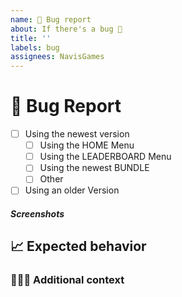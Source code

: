 ```yaml
---
name: 🐞 Bug report
about: If there's a bug 🐞
title: ''
labels: bug
assignees: NavisGames
---
```


# 🐞 Bug Report

<!-- Mark with an 'x' if something applies (example: '[x]') -->

- [ ] Using the newest version
  - [ ] Using the HOME Menu
  - [ ] Using the LEADERBOARD Menu
  - [ ] Using the newest BUNDLE
  - [ ] Other
- [ ] Using an older Version

<!-- Tell me clear and concise about the problem. -->

##### Screenshots

<!-- If applicable, add screenshots to help explain your problem. -->

## 📈 Expected behavior

<!-- A clear and concise description of what you expected to happen. -->

### 🙋🏻‍♂️ Additional context

<!-- Add other context about the problem here. -->
